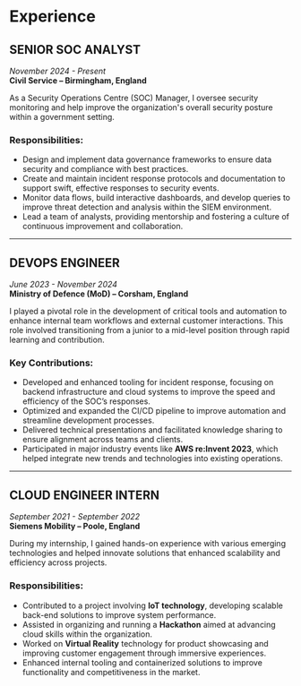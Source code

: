# Experience

## **SENIOR SOC ANALYST**  
*November 2024 - Present*  
**Civil Service – Birmingham, England**

As a Security Operations Centre (SOC) Manager, I oversee security monitoring and help improve the organization's overall security posture within a government setting.

### Responsibilities:
- Design and implement data governance frameworks to ensure data security and compliance with best practices. 
- Create and maintain incident response protocols and documentation to support swift, effective responses to security events.
- Monitor data flows, build interactive dashboards, and develop queries to improve threat detection and analysis within the SIEM environment.
- Lead a team of analysts, providing mentorship and fostering a culture of continuous improvement and collaboration.

---

## **DEVOPS ENGINEER**  
*June 2023 - November 2024*  
**Ministry of Defence (MoD) – Corsham, England**

I played a pivotal role in the development of critical tools and automation to enhance internal team workflows and external customer interactions. This role involved transitioning from a junior to a mid-level position through rapid learning and contribution.

### Key Contributions:
- Developed and enhanced tooling for incident response, focusing on backend infrastructure and cloud systems to improve the speed and efficiency of the SOC’s responses.
- Optimized and expanded the CI/CD pipeline to improve automation and streamline development processes.
- Delivered technical presentations and facilitated knowledge sharing to ensure alignment across teams and clients.
- Participated in major industry events like **AWS re:Invent 2023**, which helped integrate new trends and technologies into existing operations.

---

## **CLOUD ENGINEER INTERN**  
*September 2021 - September 2022*  
**Siemens Mobility – Poole, England**

During my internship, I gained hands-on experience with various emerging technologies and helped innovate solutions that enhanced scalability and efficiency across projects.

### Responsibilities:
- Contributed to a project involving **IoT technology**, developing scalable back-end solutions to improve system performance.
- Assisted in organizing and running a **Hackathon** aimed at advancing cloud skills within the organization.
- Worked on **Virtual Reality** technology for product showcasing and improving customer engagement through immersive experiences.
- Enhanced internal tooling and containerized solutions to improve functionality and competitiveness in the market.
